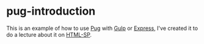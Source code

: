 # pug-introduction

This is an example of how to use [Pug](https://github.com/pugjs/pug) with [Gulp](https://github.com/gulpjs/gulp) or [Express](https://github.com/expressjs/express), I've created it to do a lecture about it on [HTML-SP](https://www.meetup.com/html-sp/events/251440661/).
